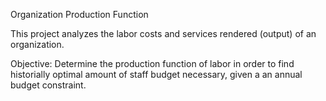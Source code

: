 Organization Production Function

This project analyzes the labor costs and services rendered (output) of an organization. 

Objective:
Determine the production function of labor in order to find historially optimal amount of staff budget necessary, given a an annual budget constraint. 
